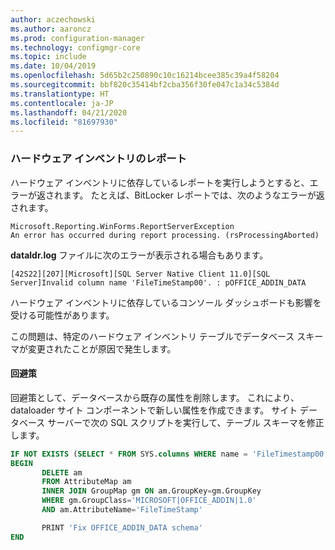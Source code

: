 ```yaml
---
author: aczechowski
ms.author: aaroncz
ms.prod: configuration-manager
ms.technology: configmgr-core
ms.topic: include
ms.date: 10/04/2019
ms.openlocfilehash: 5d65b2c250890c10c16214bcee385c39a4f58204
ms.sourcegitcommit: bbf820c35414bf2cba356f30fe047c1a34c5384d
ms.translationtype: HT
ms.contentlocale: ja-JP
ms.lasthandoff: 04/21/2020
ms.locfileid: "81697930"
---
```

### <a name="hardware-inventory-reports"></a><a name="ki_hinv"></a> ハードウェア インベントリのレポート

<!--5468413-->
ハードウェア インベントリに依存しているレポートを実行しようとすると、エラーが返されます。 たとえば、BitLocker レポートでは、次のようなエラーが返されます。

```
Microsoft.Reporting.WinForms.ReportServerException
An error has occurred during report processing. (rsProcessingAborted)
```

**dataldr.log** ファイルに次のエラーが表示される場合もあります。

`[42S22][207][Microsoft][SQL Server Native Client 11.0][SQL Server]Invalid column name 'FileTimeStamp00'. : pOFFICE_ADDIN_DATA`

ハードウェア インベントリに依存しているコンソール ダッシュボードも影響を受ける可能性があります。

この問題は、特定のハードウェア インベントリ テーブルでデータベース スキーマが変更されたことが原因で発生します。

#### <a name="workaround"></a>回避策

回避策として、データベースから既存の属性を削除します。 これにより、dataloader サイト コンポーネントで新しい属性を作成できます。 サイト データベース サーバーで次の SQL スクリプトを実行して、テーブル スキーマを修正します。

``` SQL
IF NOT EXISTS (SELECT * FROM SYS.columns WHERE name = 'FileTimestamp00' AND object_id = OBJECT_ID('OFFICE_ADDIN_DATA'))
BEGIN
       DELETE am
       FROM AttributeMap am
       INNER JOIN GroupMap gm ON am.GroupKey=gm.GroupKey
       WHERE gm.GroupClass='MICROSOFT|OFFICE_ADDIN|1.0'
       AND am.AttributeName='FileTimeStamp'

       PRINT 'Fix OFFICE_ADDIN_DATA schema'
END
```
